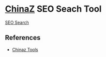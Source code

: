 # [ChinaZ](https://www.chinaz.com/) SEO Seach Tool

[SEO Search](https://seo.chinaz.com/) 

## References
* [Chinaz Tools](https://tool.chinaz.com/)
